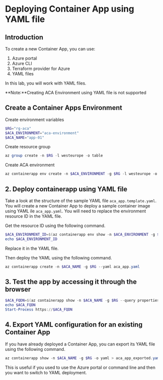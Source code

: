 # Deploying Container App using YAML file

## Introduction

To create a new Container App, you can use:
1. Azure portal
2. Azure CLI
3. Terraform provider for Azure
4. YAML files

In this lab, you will work with YAML files.

**Note:**Creating ACA Environment using YAML file is not supported

## Create a Container Apps Environment

Create environment variables

```powershell
$RG="rg-aca"
$ACA_ENVIRONMENT="aca-environment"
$ACA_NAME="app-01"
```

Create resource group

```powershell
az group create -n $RG -l westeurope -o table
```

Create ACA environment

```powershell
az containerapp env create -n $ACA_ENVIRONMENT -g $RG -l westeurope -o table
```

## 2. Deploy containerapp using YAML file

Take a look at the structure of the sample YAML file `aca_app.template.yaml`.
You will create a new Container App to deploy a sample container image using YAML ile `aca_app.yaml`.
You will need to replace the environment resource ID in the YAML file.

Get the resource ID using the following command.

```powershell
$ACA_ENVIRONMENT_ID=$(az containerapp env show -n $ACA_ENVIRONMENT -g $RG --query id -o tsv)
echo $ACA_ENVIRONMENT_ID
```

Replace it in the YAML file.

Then deploy the YAML using the following command.

```powershell
az containerapp create -n $ACA_NAME -g $RG --yaml aca_app.yaml
```

## 3. Test the app by accessing it through the browser

```powershell
$ACA_FQDN=$(az containerapp show -n $ACA_NAME -g $RG --query properties.configuration.ingress.fqdn -o tsv)
echo $ACA_FQDN
Start-Process https://$ACA_FQDN
```

## 4. Export YAML configuration for an existing Container App

If you have already deployed a Container App, you can export its YAML file using the following command.

```powershell
az containerapp show -n $ACA_NAME -g $RG -o yaml > aca_app_exported.yaml
```

This is useful if you used to use the Azure portal or command line and then you want to switch to YAML deployment.